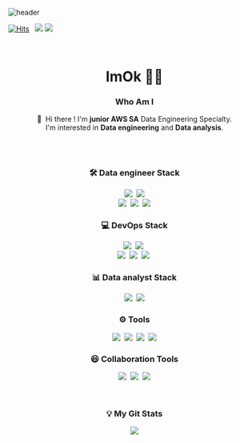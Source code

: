![header](https://capsule-render.vercel.app/api?type=shark&color=gradient&height=120&section=header&fontSize=50&animation=twinkling)

[![Hits](https://hits.seeyoufarm.com/api/count/incr/badge.svg?url=https%3A%2F%2Fgithub.com%2Feuneun316&count_bg=%23BC95E7&title_bg=%23A140E9&icon=&icon_color=%23FBFBFB&title=hits&edge_flat=false)](https://hits.seeyoufarm.com) &nbsp; <a href="https://velog.io/@imok-_" target="_blank"><img src="https://img.shields.io/badge/velog-20C997?style=flat-square&logo=velog&logoColor=white"/></a> <a href="https://medium.com/@eun_ok" target="_blank"><img src="https://img.shields.io/badge/medium-000000?style=flat-square&logo=medium&logoColor=white"/></a>


</br>

<h1 align="center"> ImOk 👩‍💻 </h1>
<h3 align="center">Who Am I</h3>
<p align="center">
  👋&nbsp; Hi there !&nbsp;I'm <b>junior AWS SA</b> Data Engineering Specialty.<br/>
  I'm interested in <b>Data engineering</b> and <b>Data analysis</b>. <br/><br/>

</p>

</br>

<h3 align="center"> 🛠 Data engineer Stack </h3>
<p align="center">
<img src="https://img.shields.io/badge/Apache Hadoop-66CCFF?style=flat-square&logo=Apache-Hadoop&logoColor=black"/></a>&nbsp
<img src="https://img.shields.io/badge/Apache Spark-E25A1C?style=flat-square&logo=Apache-Spark&logoColor=white"/>
<br>
<img src="https://img.shields.io/badge/MongoDB-47A248?style=flat-square&logo=MongoDB&logoColor=white"/></a>&nbsp
<img src="https://img.shields.io/badge/MySQL-4479A1?style=flat-square&logo=MySQL&logoColor=white"/></a>&nbsp
<img src="https://img.shields.io/badge/AWS-232F3E?style=flat-square&logo=Amazon%20AWS&logoColor=white"/>
</p>

<h3 align="center"> 💻 DevOps Stack </h3>
<p align="center">
<img src="https://img.shields.io/badge/Python-3766AB?style=flat-square&logo=Python&logoColor=white"/></a>&nbsp
<img src="https://img.shields.io/badge/Java-007396?style=flat-square&logo=Java&logoColor=white"/></a>&nbsp
<br>
<img src="https://img.shields.io/badge/Linux-FCC624?style=flat&logo=Linux&logoColor=black"/></a>&nbsp
<img src="https://img.shields.io/badge/Terraform-7B42BC?style=flat&logo=Terraform&logoColor=black"/></a>&nbsp
<img src="https://img.shields.io/badge/Docker-2496ED?style=flat-square&logo=Docker&logoColor=white"/></a>&nbsp
</p>

<h3 align="center"> 📊 Data analyst Stack </h3>
<p align="center">
<img src="https://img.shields.io/badge/Pandas-150458?style=flat-square&logo=Pandas&logoColor=white"/></a>&nbsp
<img src="https://img.shields.io/badge/NumPy-013243?style=flat&logo=Numpy&logoColor=white"/>
</p>

<h3 align="center"> ⚙️ Tools </h3>
<p align="center">
<img src="https://img.shields.io/badge/Visual Studio-007ACC?style=flat-square&logo=Visual Studio&logoColor=white"/></a>&nbsp
<img src="https://img.shields.io/badge/Jupyter-F37626?style=flat&logo=Jupyter&logoColor=white"/></a>&nbsp
<img src="https://img.shields.io/badge/IntelliJ IDEA-000000?style=flat-square&logo=IntelliJ-IDEA&logoColor=white"/></a>&nbsp
<img src="https://img.shields.io/badge/iTerm2-000000?style=flat-square&logo=iTerm2&logoColor=white"/>
</p>

<h3 align="center"> 😆 Collaboration Tools </h3>
<p align="center">
<img src="https://img.shields.io/badge/GitHub-181717?style=flat&logo=GitHub&logoColor=white"/></a>&nbsp
<img src="https://img.shields.io/badge/Notion-000000?style=flat-square&logo=Notion&logoColor=white"/></a>&nbsp
<img src="https://img.shields.io/badge/Slack-4A154B?style=&logo=Slack&logoColor=white"/>
</p>


</br>

<h3 align="center"> 💡 My Git Stats </h3>
<p align="center">
<img src="https://github-readme-stats.vercel.app/api?username=euneun316&show_icons=true&theme=material-palenight">
</p>
